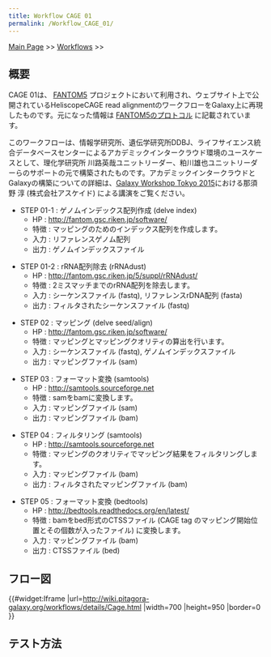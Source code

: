 ```yaml
---
title: Workflow CAGE 01
permalink: /Workflow_CAGE_01/
---
```


[Main Page](/Main_Page "wikilink") &gt;&gt; [Workflows](/Workflows "wikilink") &gt;&gt;

概要
----

CAGE 01は、 [FANTOM5](http://fantom.gsc.riken.jp/5/) プロジェクトにおいて利用され、ウェブサイト上で公開されているHeliscopeCAGE read alignmentのワークフローをGalaxy上に再現したものです。元になった情報は [FANTOM5のプロトコル](http://fantom.gsc.riken.jp/5/sstar/Protocols) に記載されています。

このワークフローは、情報学研究所、遺伝学研究所DDBJ、ライフサイエンス統合データベースセンターによるアカデミックインタークラウド環境のユースケースとして、理化学研究所 川路英哉ユニットリーダー、粕川雄也ユニットリーダーらのサポートの元で構築されたものです。アカデミックインタークラウドとGalaxyの構築についての詳細は、[Galaxy Workshop Tokyo 2015](http://wiki.pitagora-galaxy.org/wiki/index.php/Galaxy_Workshop_Tokyo_2015)における那須野 淳 (株式会社アスケイド) による講演をご覧ください。

-   STEP 01-1 : ゲノムインデックス配列作成 (delve index)
    -   HP : <http://fantom.gsc.riken.jp/software/>
    -   特徴 : マッピングのためのインデックス配列を作成します。
    -   入力 : リファレンスゲノム配列
    -   出力 : ゲノムインデックスファイル

<!-- -->

-   STEP 01-2 : rRNA配列除去 (rRNAdust)
    -   HP : <http://fantom.gsc.riken.jp/5/suppl/rRNAdust/>
    -   特徴 : 2ミスマッチまでのrRNA配列を除去します。
    -   入力 : シーケンスファイル (fastq), リファレンスrDNA配列 (fasta)
    -   出力 : フィルタされたシーケンスファイル (fastq)

<!-- -->

-   STEP 02 : マッピング (delve seed/align)
    -   HP : <http://fantom.gsc.riken.jp/software/>
    -   特徴 : マッピングとマッピングクオリティの算出を行います。
    -   入力 : シーケンスファイル (fastq), ゲノムインデックスファイル
    -   出力 : マッピングファイル (sam)

<!-- -->

-   STEP 03 : フォーマット変換 (samtools)
    -   HP : <http://samtools.sourceforge.net>
    -   特徴 : samをbamに変換します。
    -   入力 : マッピングファイル (sam)
    -   出力 : マッピングファイル (bam)

<!-- -->

-   STEP 04 : フィルタリング (samtools)
    -   HP : <http://samtools.sourceforge.net>
    -   特徴 : マッピングのクオリティでマッピング結果をフィルタリングします。
    -   入力 : マッピングファイル (bam)
    -   出力 : フィルタされたマッピングファイル (bam)

<!-- -->

-   STEP 05 : フォーマット変換 (bedtools)
    -   HP : <http://bedtools.readthedocs.org/en/latest/>
    -   特徴 : bamをbed形式のCTSSファイル (CAGE tag のマッピング開始位置とその個数が入ったファイル) に変換します。
    -   入力 : マッピングファイル (bam)
    -   出力 : CTSSファイル (bed)

フロー図
--------

{{\#widget:Iframe |url=<http://wiki.pitagora-galaxy.org/workflows/details/Cage.html> |width=700 |height=950 |border=0 }}

テスト方法
----------